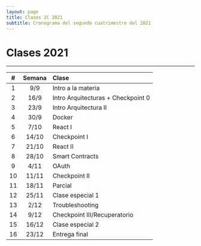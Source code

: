 ```yaml
---
layout: page
title: Clases 2C 2021
subtitle: Cronograma del segundo cuatrimestre del 2021
---
```


# Clases 2021
___


| #  | Semana  | Clase  |
|:----------:|:-------------:|:------|
| 1 |  9/9 | Intro a la materia |
| 2 |  16/9 | Intro Arquitecturas + Checkpoint 0 |
| 3 |  23/9 | Intro Arquitectura II |
| 4 |  30/9  | Docker |
| 5 |  7/10 | React I  |
| 6 |  14/10 | Checkpoint I|
| 7 |  21/10 | React II |
| 8 |  28/10  | Smart Contracts |
| 9 |  4/11 | OAuth  |
| 10 |  11/11|  Checkpoint II |
| 11 |  18/11 | Parcial |
| 12 |  25/11 | Clase especial 1 |
| 13 |  2/12 | Troubleshooting |
| 14 |  9/12 | Checkpoint III/Recuperatorio |
| 15 |  16/12 | Clase especial 2 |
| 16 |  23/12 | Entrega final |
